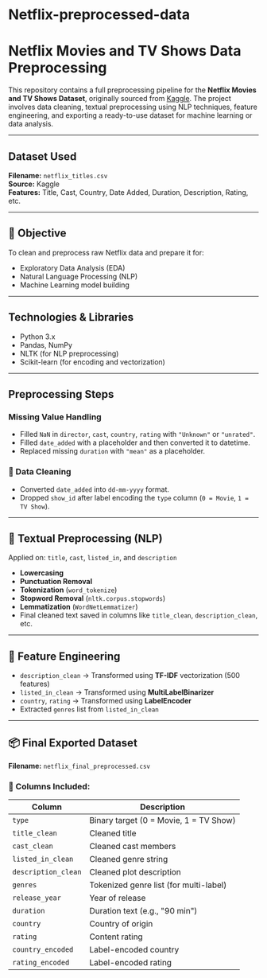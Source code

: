# Netflix-preprocessed-data

# Netflix Movies and TV Shows Data Preprocessing

This repository contains a full preprocessing pipeline for the **Netflix Movies and TV Shows Dataset**, originally sourced from [Kaggle](https://www.kaggle.com/datasets/shivamb/netflix-shows). The project involves data cleaning, textual preprocessing using NLP techniques, feature engineering, and exporting a ready-to-use dataset for machine learning or data analysis.

------------------------------------------------------------------------------------------------------------------------------------------------------------------------------

## Dataset Used

**Filename:** `netflix_titles.csv`  
**Source:** Kaggle  
**Features:** Title, Cast, Country, Date Added, Duration, Description, Rating, etc.

------------------------------------------------------------------------------------------------------------------------------------------------------------------------------

## 📌 Objective

To clean and preprocess raw Netflix data and prepare it for:

- Exploratory Data Analysis (EDA)
- Natural Language Processing (NLP)
- Machine Learning model building

------------------------------------------------------------------------------------------------------------------------------------------------------------------------------

## Technologies & Libraries

- Python 3.x
- Pandas, NumPy
- NLTK (for NLP preprocessing)
- Scikit-learn (for encoding and vectorization)

------------------------------------------------------------------------------------------------------------------------------------------------------------------------------

##  Preprocessing Steps

###  Missing Value Handling
- Filled `NaN` in `director`, `cast`, `country`, `rating` with `"Unknown"` or `"unrated"`.
- Filled `date_added` with a placeholder and then converted it to datetime.
- Replaced missing `duration` with `"mean"` as a placeholder.

### 🔸 Data Cleaning
- Converted `date_added` into `dd-mm-yyyy` format.
- Dropped `show_id` after label encoding the `type` column (`0 = Movie`, `1 = TV Show`).

------------------------------------------------------------------------------------------------------------------------------------------------------------------------------

## 🧠 Textual Preprocessing (NLP)

Applied on: `title`, `cast`, `listed_in`, and `description`

- **Lowercasing**
- **Punctuation Removal**
- **Tokenization** (`word_tokenize`)
- **Stopword Removal** (`nltk.corpus.stopwords`)
- **Lemmatization** (`WordNetLemmatizer`)
- Final cleaned text saved in columns like `title_clean`, `description_clean`, etc.

------------------------------------------------------------------------------------------------------------------------------------------------------------------------------

## 🧬 Feature Engineering

- `description_clean` → Transformed using **TF-IDF** vectorization (500 features)
- `listed_in_clean` → Transformed using **MultiLabelBinarizer**
- `country`, `rating` → Transformed using **LabelEncoder**
- Extracted `genres` list from `listed_in_clean`

------------------------------------------------------------------------------------------------------------------------------------------------------------------------------

## 📦 Final Exported Dataset

**Filename:** `netflix_final_preprocessed.csv`

### 🔑 Columns Included:
| Column             | Description                            |
|--------------------|----------------------------------------|
| `type`             | Binary target (0 = Movie, 1 = TV Show) |
| `title_clean`      | Cleaned title                          |
| `cast_clean`       | Cleaned cast members                   |
| `listed_in_clean`  | Cleaned genre string                   |
| `description_clean`| Cleaned plot description               |
| `genres`           | Tokenized genre list (for multi-label) |
| `release_year`     | Year of release                        |
| `duration`         | Duration text (e.g., "90 min")         |
| `country`          | Country of origin                      |
| `rating`           | Content rating                         |
| `country_encoded`  | Label-encoded country                  |
| `rating_encoded`   | Label-encoded rating                   |




